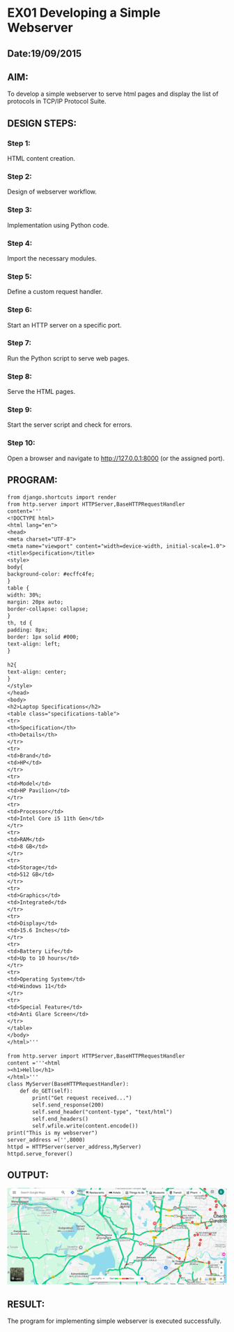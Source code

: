 # EX01 Developing a Simple Webserver
## Date:19/09/2015

## AIM:
To develop a simple webserver to serve html pages and display the list of protocols in TCP/IP Protocol Suite.

## DESIGN STEPS:
### Step 1: 
HTML content creation.

### Step 2:
Design of webserver workflow.

### Step 3:
Implementation using Python code.

### Step 4:
Import the necessary modules.

### Step 5:
Define a custom request handler.

### Step 6:
Start an HTTP server on a specific port.

### Step 7:
Run the Python script to serve web pages.

### Step 8:
Serve the HTML pages.

### Step 9:
Start the server script and check for errors.

### Step 10:
Open a browser and navigate to http://127.0.0.1:8000 (or the assigned port).

## PROGRAM:

```
from django.shortcuts import render
from http.server import HTTPServer,BaseHTTPRequestHandler
content='''
<!DOCTYPE html>
<html lang="en">
<head>
<meta charset="UTF-8">
<meta name="viewport" content="width=device-width, initial-scale=1.0">
<title>Specification</title>
<style>
body{
background-color: #ecffc4fe;
}
table {
width: 30%;
margin: 20px auto;
border-collapse: collapse;
}
th, td {
padding: 8px;
border: 1px solid #000;
text-align: left;
}

h2{
text-align: center;
}
</style>
</head>
<body>
<h2>Laptop Specifications</h2>
<table class="specifications-table">
<tr>
<th>Specification</th>
<th>Details</th>
</tr>
<tr>
<td>Brand</td>
<td>HP</td>
</tr>
<tr>
<td>Model</td>
<td>HP Pavilion</td>
</tr>
<tr>
<td>Processor</td>
<td>Intel Core i5 11th Gen</td>
</tr>
<tr>
<td>RAM</td>
<td>8 GB</td>
</tr>
<tr>
<td>Storage</td>
<td>512 GB</td>
</tr>
<tr>
<td>Graphics</td>
<td>Integrated</td>
</tr>
<tr>
<td>Display</td>
<td>15.6 Inches</td>
</tr>
<tr>
<td>Battery Life</td>
<td>Up to 10 hours</td>
</tr>
<tr>
<td>Operating System</td>
<td>Windows 11</td>
</tr>
<tr>
<td>Special Feature</td>
<td>Anti Glare Screen</td>
</tr>
</table>
</body>
</html>'''

from http.server import HTTPServer,BaseHTTPRequestHandler
content ='''<html
><h1>Hello</h1>
</html>'''
class MyServer(BaseHTTPRequestHandler):
    def do_GET(self):
        print("Get request received...")
        self.send_response(200)
        self.send_header("content-type", "text/html")
        self.end_headers()
        self.wfile.write(content.encode())
print("This is my webserver")
server_address =('',8000)
httpd = HTTPServer(server_address,MyServer)
httpd.serve_forever()

```


## OUTPUT:
![alt text](download.png)


## RESULT:
The program for implementing simple webserver is executed successfully.

